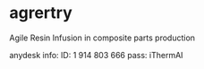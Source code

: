 # agrertry
Agile Resin Infusion in composite parts production


anydesk info:
ID: 1 914 803 666
pass: iThermAI
